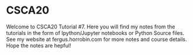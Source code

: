 # CSCA20
Welcome to CSCA20 Tutorial #7. Here you will find my notes from the tutorials in the form of Ipython/Jupyter notebooks or Python Source files. See my website at fergus.horrobin.com for more notes and course details. Hope the notes are hepful!
